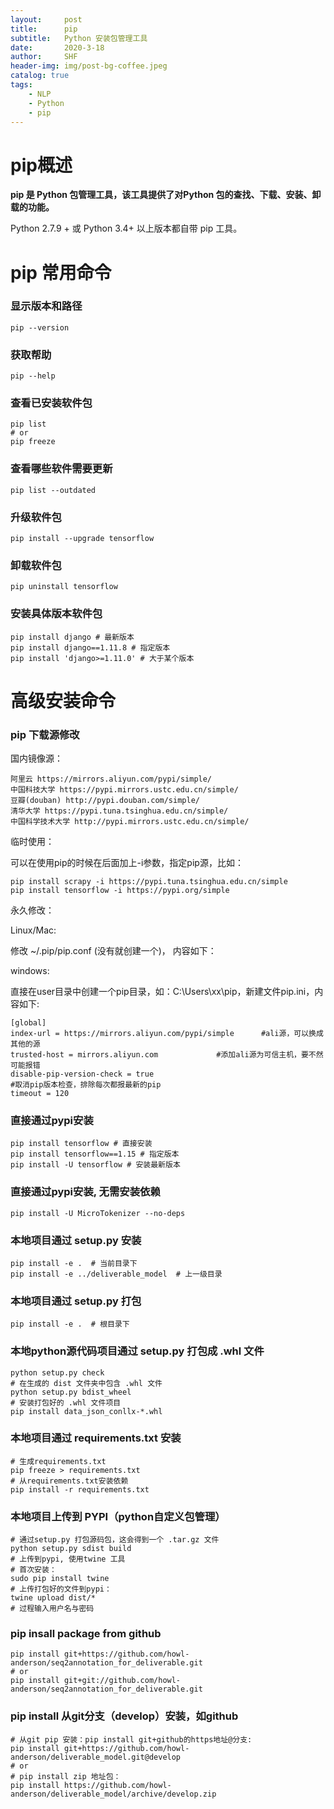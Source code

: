 ```yaml
---
layout:     post
title:      pip
subtitle:   Python 安装包管理工具 
date:       2020-3-18
author:     SHF
header-img: img/post-bg-coffee.jpeg
catalog: true
tags:
    - NLP
    - Python
    - pip
---
```


# pip概述

__pip 是 Python 包管理工具，该工具提供了对Python 包的查找、下载、安装、卸载的功能。__

Python 2.7.9 + 或 Python 3.4+ 以上版本都自带 pip 工具。

# pip 常用命令

### 显示版本和路径

```
pip --version
```
### 获取帮助
```
pip --help
```
### 查看已安装软件包
```
pip list 
# or
pip freeze
```
### 查看哪些软件需要更新
```
pip list --outdated
```
### 升级软件包
```
pip install --upgrade tensorflow
```
### 卸载软件包
```
pip uninstall tensorflow
```
### 安装具体版本软件包
```
pip install django # 最新版本
pip install django==1.11.8 # 指定版本
pip install 'django>=1.11.0' # 大于某个版本
```

# 高级安装命令
### pip 下载源修改
国内镜像源：
```
阿里云 https://mirrors.aliyun.com/pypi/simple/
中国科技大学 https://pypi.mirrors.ustc.edu.cn/simple/
豆瓣(douban) http://pypi.douban.com/simple/
清华大学 https://pypi.tuna.tsinghua.edu.cn/simple/
中国科学技术大学 http://pypi.mirrors.ustc.edu.cn/simple/
```
临时使用：

可以在使用pip的时候在后面加上-i参数，指定pip源，比如：
```
pip install scrapy -i https://pypi.tuna.tsinghua.edu.cn/simple
pip install tensorflow -i https://pypi.org/simple
```
永久修改：

Linux/Mac:

修改 ~/.pip/pip.conf (没有就创建一个)， 内容如下：

windows:

直接在user目录中创建一个pip目录，如：C:\Users\xx\pip，新建文件pip.ini，内容如下:
```
[global]
index-url = https://mirrors.aliyun.com/pypi/simple      #ali源，可以换成其他的源
trusted-host = mirrors.aliyun.com             #添加ali源为可信主机，要不然可能报错
disable-pip-version-check = true
#取消pip版本检查，排除每次都报最新的pip
timeout = 120
```

### 直接通过pypi安装
```
pip install tensorflow # 直接安装
pip install tensorflow==1.15 # 指定版本
pip install -U tensorflow # 安装最新版本
```
### 直接通过pypi安装, 无需安装依赖
```
pip install -U MicroTokenizer --no-deps
```
### 本地项目通过 setup.py 安装
```
pip install -e .  # 当前目录下
pip install -e ../deliverable_model  # 上一级目录
```
### 本地项目通过 setup.py 打包
```
pip install -e .  # 根目录下
```
### 本地python源代码项目通过 setup.py 打包成 .whl 文件
```
python setup.py check
# 在生成的 dist 文件夹中包含 .whl 文件
python setup.py bdist_wheel
# 安装打包好的 .whl 文件项目
pip install data_json_conllx-*.whl
```
### 本地项目通过 requirements.txt 安装
```
# 生成requirements.txt
pip freeze > requirements.txt
# 从requirements.txt安装依赖
pip install -r requirements.txt
```
### 本地项目上传到 PYPI（python自定义包管理）
```
# 通过setup.py 打包源码包，这会得到一个 .tar.gz 文件
python setup.py sdist build
# 上传到pypi, 使用twine 工具
# 首次安装：
sudo pip install twine
# 上传打包好的文件到pypi：
twine upload dist/*
# 过程输入用户名与密码

```

### pip insall package from github
```
pip install git+https://github.com/howl-anderson/seq2annotation_for_deliverable.git
# or
pip install git+git://github.com/howl-anderson/seq2annotation_for_deliverable.git
```
### pip install 从git分支（develop）安装，如github
```
# 从git pip 安装：pip install git+github的https地址@分支:
pip install git+https://github.com/howl-anderson/deliverable_model.git@develop
# or
# pip install zip 地址包：
pip install https://github.com/howl-anderson/deliverable_model/archive/develop.zip
```


